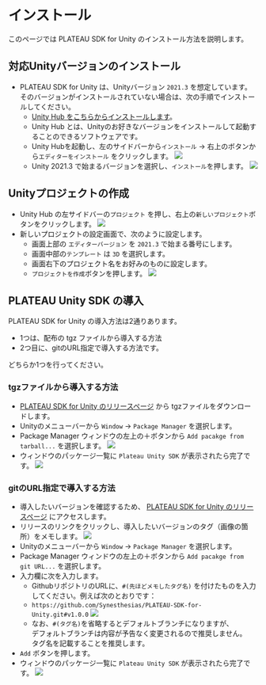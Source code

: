 # インストール

このページでは PLATEAU SDK for Unity のインストール方法を説明します。

## 対応Unityバージョンのインストール
- PLATEAU SDK for Unity は、Unityバージョン `2021.3` を想定しています。  
  そのバージョンがインストールされていない場合は、次の手順でインストールしてください。
  - [Unity Hub をこちらからインストールします](https://unity3d.com/jp/get-unity/download)。
  - Unity Hub とは、Unityのお好きなバージョンをインストールして起動することのできるソフトウェアです。
  - Unity Hubを起動し、左のサイドバーから`インストール` → 右上のボタンから`エディターをインストール` をクリックします。
![](../resources/manual/installation/unityHub.png)
  - Unity 2021.3 で始まるバージョンを選択し、`インストール`を押します。
![](../resources/manual/installation/unityHubSelectVersion.png)

## Unityプロジェクトの作成
- Unity Hub の左サイドバーの`プロジェクト` を押し、右上の`新しいプロジェクト`ボタンをクリックします。
![](../resources/manual/installation/unityHubNewProjectVersion.png)
- 新しいプロジェクトの設定画面で、次のように設定します。
  - 画面上部の `エディターバージョン` を `2021.3` で始まる番号にします。
  - 画面中部の`テンプレート` は `3D` を選択します。
  - 画面右下のプロジェクト名をお好みのものに設定します。
  - `プロジェクトを作成`ボタンを押します。
  ![](../resources/manual/installation/unityHubnewProjectConfig.png)
  
## PLATEAU Unity SDK の導入
PLATEAU SDK for Unity の導入方法は2通りあります。

- 1つは、配布の tgz ファイルから導入する方法
- 2つ目に、gitのURL指定で導入する方法です。  

どちらか1つを行ってください。

### tgzファイルから導入する方法
- [PLATEAU SDK for Unity のリリースページ](https://github.com/Synesthesias/PLATEAU-SDK-for-Unity/releases) から tgzファイルをダウンロードします。
- Unityのメニューバーから `Window` → `Package Manager` を選択します。
- Package Manager ウィンドウの左上の＋ボタンから `Add pacakge from tarball...` を選択します。
  ![](../resources/manual/installation/addPackageFromTarball.png)
- ウィンドウのパッケージ一覧に `Plateau Unity SDK` が表示されたら完了です。
  ![](../resources/manual/installation/packageInstalled.png)

### gitのURL指定で導入する方法
- 導入したいバージョンを確認するため、 [PLATEAU SDK for Unity のリリースページ](https://github.com/Synesthesias/PLATEAU-SDK-for-Unity/releases) にアクセスします。
- リリースのリンクをクリックし、導入したいバージョンのタグ（画像の箇所）をメモします。
  ![](../resources/manual/installation/releaseTag.png)
- Unityのメニューバーから `Window` → `Package Manager` を選択します。
- Package Manager ウィンドウの左上の＋ボタンから `Add pacakge from git URL...` を選択します。
- 入力欄に次を入力します。
  - GithubリポジトリのURLに、`#(先ほどメモしたタグ名)` を付けたものを入力してください。例えば次のとおりです：
  - `https://github.com/Synesthesias/PLATEAU-SDK-for-Unity.git#v1.0.0`
    ![](../resources/manual/installation/packageManagerGitUrl.png)
  - なお、`#(タグ名)`を省略するとデフォルトブランチになりますが、  
    デフォルトブランチは内容が予告なく変更されるので推奨しません。  
    タグ名を記載することを推奨します。
- `Add` ボタンを押します。
- ウィンドウのパッケージ一覧に `Plateau Unity SDK` が表示されたら完了です。
  ![](../resources/manual/installation/packageInstalled.png)